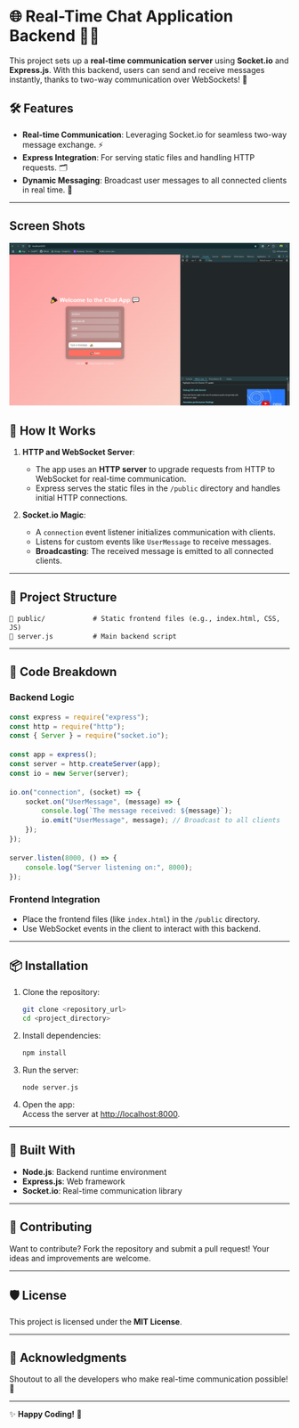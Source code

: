 # 🌐 Real-Time Chat Application Backend 💬✨  

This project sets up a **real-time communication server** using **Socket.io** and **Express.js**. With this backend, users can send and receive messages instantly, thanks to two-way communication over WebSockets! 🚀  

## 🛠️ Features  
- **Real-time Communication**: Leveraging Socket.io for seamless two-way message exchange. ⚡  
- **Express Integration**: For serving static files and handling HTTP requests. 🗂️  
- **Dynamic Messaging**: Broadcast user messages to all connected clients in real time. 🔄  

---

## Screen Shots
![Website Home Page](./images/homeapge.png)



## 🚀 How It Works  

1. **HTTP and WebSocket Server**:  
   - The app uses an **HTTP server** to upgrade requests from HTTP to WebSocket for real-time communication.  
   - Express serves the static files in the `/public` directory and handles initial HTTP connections.  

2. **Socket.io Magic**:  
   - A `connection` event listener initializes communication with clients.
   - Listens for custom events like `UserMessage` to receive messages.  
   - **Broadcasting**: The received message is emitted to all connected clients.  

---

## 📂 Project Structure  
```
📁 public/            # Static frontend files (e.g., index.html, CSS, JS)
📄 server.js          # Main backend script
```

---

## 📜 Code Breakdown  

### **Backend Logic**
```javascript
const express = require("express");
const http = require("http");
const { Server } = require("socket.io");

const app = express();
const server = http.createServer(app);
const io = new Server(server);

io.on("connection", (socket) => {
    socket.on("UserMessage", (message) => {
        console.log(`The message received: ${message}`);
        io.emit("UserMessage", message); // Broadcast to all clients
    });
});

server.listen(8000, () => {
    console.log("Server listening on:", 8000);
});
```

### **Frontend Integration**  
- Place the frontend files (like `index.html`) in the `/public` directory.  
- Use WebSocket events in the client to interact with this backend.  

---

## 📦 Installation  

1. Clone the repository:  
   ```bash
   git clone <repository_url>
   cd <project_directory>
   ```  

2. Install dependencies:  
   ```bash
   npm install
   ```  

3. Run the server:  
   ```bash
   node server.js
   ```  

4. Open the app:  
   Access the server at [http://localhost:8000](http://localhost:8000).  

---

## 🌟 Built With  

- **Node.js**: Backend runtime environment  
- **Express.js**: Web framework  
- **Socket.io**: Real-time communication library  

---

## 🤝 Contributing  

Want to contribute? Fork the repository and submit a pull request! Your ideas and improvements are welcome.  

---

## 🛡️ License  
This project is licensed under the **MIT License**.  

---

## 📣 Acknowledgments  
Shoutout to all the developers who make real-time communication possible! 🎉  

---

✨ **Happy Coding!** 🎨